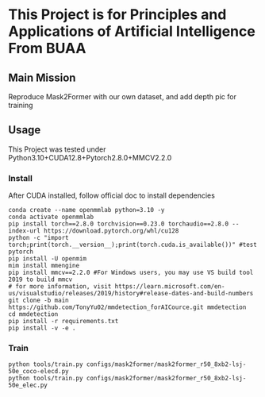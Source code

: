 # This Project is for Principles and Applications of Artificial Intelligence From BUAA

## Main Mission
Reproduce Mask2Former with our own dataset, and add depth pic for training

## Usage
This Project was tested under Python3.10+CUDA12.8+Pytorch2.8.0+MMCV2.2.0
### Install
After CUDA installed, follow official doc to install dependencies
   ```CMD
   conda create --name openmmlab python=3.10 -y
   conda activate openmmlab
   pip install torch==2.8.0 torchvision==0.23.0 torchaudio==2.8.0 --index-url https://download.pytorch.org/whl/cu128
   python -c "import torch;print(torch.__version__);print(torch.cuda.is_available())" #test pytorch
   pip install -U openmim
   mim install mmengine
   pip install mmcv==2.2.0 #For Windows users, you may use VS build tool 2019 to build mmcv
   # for more information, visit https://learn.microsoft.com/en-us/visualstudio/releases/2019/history#release-dates-and-build-numbers
   git clone -b main https://github.com/TonyYu02/mmdetection_forAICource.git mmdetection
   cd mmdetection
   pip install -r requirements.txt
   pip install -v -e .
   ```
### Train
```
python tools/train.py configs/mask2former/mask2former_r50_8xb2-lsj-50e_coco-elecd.py
python tools/train.py configs/mask2former/mask2former_r50_8xb2-lsj-50e_elec.py
```
